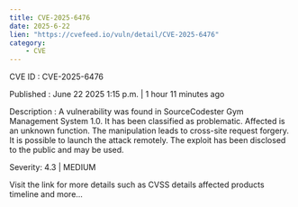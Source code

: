 ```yaml
---
title: CVE-2025-6476
date: 2025-6-22
lien: "https://cvefeed.io/vuln/detail/CVE-2025-6476"
category:
    - CVE
---
```


CVE ID : CVE-2025-6476

Published :  June 22
2025
1:15 p.m. | 1 hour
11 minutes ago

Description : A vulnerability was found in SourceCodester Gym Management System 1.0. It has been classified as problematic. Affected is an unknown function. The manipulation leads to cross-site request forgery. It is possible to launch the attack remotely. The exploit has been disclosed to the public and may be used.

Severity: 4.3 | MEDIUM

Visit the link for more details
such as CVSS details
affected products
timeline
and more...
